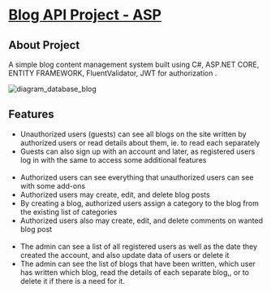 <p align="left">
    <h1><u>Blog API Project - ASP</u></h1>
</p>

## About Project

A simple blog content management system built using C#, ASP.NET CORE, ENTITY FRAMEWORK, FluentValidator, JWT for authorization .

![diagram_database_blog](https://user-images.githubusercontent.com/72461048/122610313-b28de600-d07f-11eb-9a0e-ec5184618467.png)

## Features
<ul>
    <li>Unauthorized users (guests) can see all blogs on the site written by authorized users or read details about them, ie. to read each separately </li>
    <li>Guests can also sign up with an account and later, as registered users log in with the same to access some additional features  </li>
<br>
    <li>Authorized users can see everything that unauthorized users can see with some add-ons </li>
    <li>Authorized users may create, edit, and delete blog posts</li>
    <li>By creating a blog, authorized users assign a category to the blog from the existing list of categories </li>
    <li>Authorized users also may create, edit, and delete comments on wanted blog post</li>
<br>
    <li>The admin can see a list of all registered users as well as the date they created the account, and also update data of users or delete it </li>
    <li>The admin can see the list of blogs that have been written, which user has written which blog, read the details of each separate blog,, or to delete it if there is a need for it. </li>
</ul>
